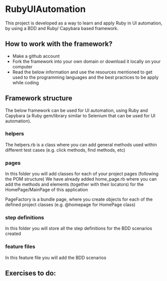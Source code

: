 # RubyUIAutomation

This project is developed as a way to learn and apply Ruby in UI automation, by using a BDD and Ruby/ Capybara based framework.

## How to work with the framework?
* Make a github account
* Fork the framework into your own domain or download it locally on your computer
* Read the below information and use the resources mentioned to get used to the programming languages and the best practices to be apply while coding

## Framework structure
The below framework can be used for UI automation, using Ruby and Capybara (a Ruby gem/library similar to Selenium that can be used for UI automation).

### helpers
The helpers.rb is a class where you can add general methods used within different test cases (e.g. click methods, find methods, etc)

### pages
In this folder you will add classes for each of your project pages (following the POM structure) We have already added home_page.rb where you can add the methods and elements (together with their locators) for the HomePage/MainPage of this application

PageFactory is a bundle page, where you create objects for each of the defined project classes (e.g. @homepage for HomePage class)

### step definitions
In this folder you will store all the step definitions for the BDD scenarios created

### feature files
In this feature file you will add the BDD scenarios

## Exercises to do:

